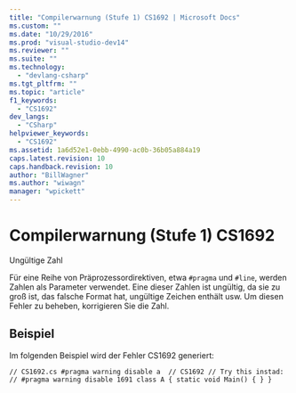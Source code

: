 ```yaml
---
title: "Compilerwarnung (Stufe 1) CS1692 | Microsoft Docs"
ms.custom: ""
ms.date: "10/29/2016"
ms.prod: "visual-studio-dev14"
ms.reviewer: ""
ms.suite: ""
ms.technology: 
  - "devlang-csharp"
ms.tgt_pltfrm: ""
ms.topic: "article"
f1_keywords: 
  - "CS1692"
dev_langs: 
  - "CSharp"
helpviewer_keywords: 
  - "CS1692"
ms.assetid: 1a6d52e1-0ebb-4990-ac0b-36b05a884a19
caps.latest.revision: 10
caps.handback.revision: 10
author: "BillWagner"
ms.author: "wiwagn"
manager: "wpickett"
---
```

# Compilerwarnung (Stufe 1) CS1692
Ungültige Zahl  
  
 Für eine Reihe von Präprozessordirektiven, etwa `#pragma` und `#line`, werden Zahlen als Parameter verwendet. Eine dieser Zahlen ist ungültig, da sie zu groß ist, das falsche Format hat, ungültige Zeichen enthält usw. Um diesen Fehler zu beheben, korrigieren Sie die Zahl.  
  
## Beispiel  
 Im folgenden Beispiel wird der Fehler CS1692 generiert:  
  
```  
// CS1692.cs #pragma warning disable a  // CS1692 // Try this instad: // #pragma warning disable 1691 class A { static void Main() { } }  
```